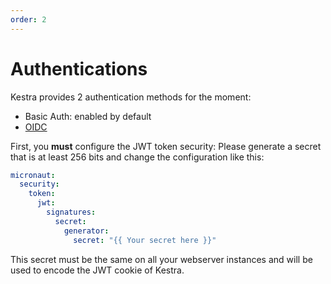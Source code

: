 ```yaml
---
order: 2
---
```


# Authentications


Kestra provides 2 authentication methods for the moment:
- Basic Auth: enabled by default
- [OIDC](./auths/oidc.md)

First, you **must** configure the JWT token security:
Please generate a secret that is at least 256 bits and change the configuration like this:

```yaml
micronaut:
  security:
    token:
      jwt:
        signatures:
          secret:
            generator:
              secret: "{{ Your secret here }}"
```

This secret must be the same on all your webserver instances and will be used to encode the JWT cookie of Kestra.
